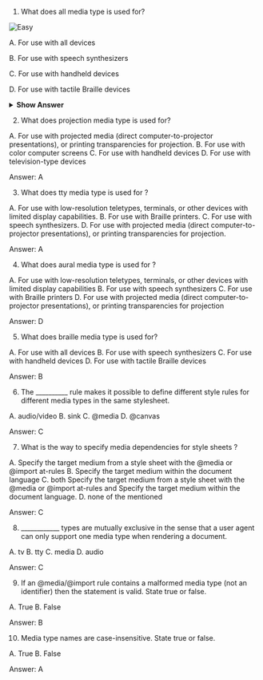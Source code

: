 
1. What does all media type is used for?

![Easy](<https://github.com/revaturelabs/interviewquestions/blob/dev/ComplexityTags/simple%20(2).svg>)

A. For use with all devices 

B. For use with speech synthesizers

C. For use with handheld devices

D. For use with tactile Braille devices

<details>
<summary> <b> Show Answer </b> </summary>
<blockquote>
  A
  </blockquote> 
</details>


2. What does projection media type is used for?

A. For use with projected media (direct computer-to-projector presentations), or printing transparencies for projection. 
B. For use with color computer screens
C. For use with handheld devices
D. For use with television-type devices

Answer: A


3. What does tty media type is used for ?

A. For use with low-resolution teletypes, terminals, or other devices with limited display capabilities. 
B. For use with Braille printers.
C. For use with speech synthesizers.
D. For use with projected media (direct computer-to-projector presentations), or printing transparencies for projection.

Answer: A


4. What does aural media type is used for ?

A. For use with low-resolution teletypes, terminals, or other devices with limited display capabilities
B. For use with speech synthesizers
C. For use with Braille printers
D. For use with projected media (direct computer-to-projector presentations), or printing transparencies for projection 

Answer: D


5. What does braille media type is used for?

A. For use with all devices
B. For use with speech synthesizers 
C. For use with handheld devices
D. For use with tactile Braille devices

Answer: B


6. The __________ rule makes it possible to define different style rules for different media types in the same stylesheet.

A. audio/video
B. sink
C. @media 
D. @canvas

Answer: C


7. What is the way to specify media dependencies for style sheets ?

A. Specify the target medium from a style sheet with the @media or @import at-rules
B. Specify the target medium within the document language
C. both Specify the target medium from a style sheet with the @media or @import at-rules and Specify the target medium within the document language. 
D. none of the mentioned

Answer: C


8. ____________ types are mutually exclusive in the sense that a user agent can only support one media type when rendering a document.

A. tv
B. tty
C. media 
D. audio

Answer: C


9. If an @media/@import rule contains a malformed media type (not an identifier) then the statement is valid. State true or false.

A. True
B. False 

Answer: B


10. Media type names are case-insensitive. State true or false.

A. True 
B. False

Answer: A
